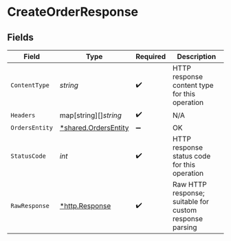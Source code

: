 # CreateOrderResponse


## Fields

| Field                                                              | Type                                                               | Required                                                           | Description                                                        |
| ------------------------------------------------------------------ | ------------------------------------------------------------------ | ------------------------------------------------------------------ | ------------------------------------------------------------------ |
| `ContentType`                                                      | *string*                                                           | :heavy_check_mark:                                                 | HTTP response content type for this operation                      |
| `Headers`                                                          | map[string][]*string*                                              | :heavy_check_mark:                                                 | N/A                                                                |
| `OrdersEntity`                                                     | [*shared.OrdersEntity](../../../pkg/models/shared/ordersentity.md) | :heavy_minus_sign:                                                 | OK                                                                 |
| `StatusCode`                                                       | *int*                                                              | :heavy_check_mark:                                                 | HTTP response status code for this operation                       |
| `RawResponse`                                                      | [*http.Response](https://pkg.go.dev/net/http#Response)             | :heavy_check_mark:                                                 | Raw HTTP response; suitable for custom response parsing            |